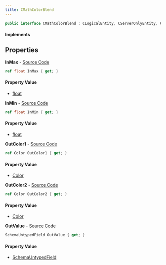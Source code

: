 ```yaml
---
title: CMathColorBlend
---
```


```csharp
public interface CMathColorBlend : CLogicalEntity, CServerOnlyEntity, CBaseEntity, CEntityInstance, ISchemaClass<CEntityInstance>, ISchemaClass<CBaseEntity>, ISchemaClass<CServerOnlyEntity>, ISchemaClass<CLogicalEntity>, ISchemaClass<CMathColorBlend>, ISchemaField, ISchemaClass, INativeHandle
```

#### Implements

## Properties

**InMax** - [Source Code](https://github.com/swiftly-solution/swiftlys2/blob/master/managed/src/SwiftlyS2.Generated/Schemas/Interfaces/CMathColorBlend.cs#L18)

```csharp
ref float InMax { get; }
```

#### Property Value

- [float](https://learn.microsoft.com/dotnet/api/system.single)

**InMin** - [Source Code](https://github.com/swiftly-solution/swiftlys2/blob/master/managed/src/SwiftlyS2.Generated/Schemas/Interfaces/CMathColorBlend.cs#L16)

```csharp
ref float InMin { get; }
```

#### Property Value

- [float](https://learn.microsoft.com/dotnet/api/system.single)

**OutColor1** - [Source Code](https://github.com/swiftly-solution/swiftlys2/blob/master/managed/src/SwiftlyS2.Generated/Schemas/Interfaces/CMathColorBlend.cs#L20)

```csharp
ref Color OutColor1 { get; }
```

#### Property Value

- [Color](/docs/api/shared/natives/color)

**OutColor2** - [Source Code](https://github.com/swiftly-solution/swiftlys2/blob/master/managed/src/SwiftlyS2.Generated/Schemas/Interfaces/CMathColorBlend.cs#L22)

```csharp
ref Color OutColor2 { get; }
```

#### Property Value

- [Color](/docs/api/shared/natives/color)

**OutValue** - [Source Code](https://github.com/swiftly-solution/swiftlys2/blob/master/managed/src/SwiftlyS2.Generated/Schemas/Interfaces/CMathColorBlend.cs#L25)

```csharp
SchemaUntypedField OutValue { get; }
```

#### Property Value

- [SchemaUntypedField](/docs/api/shared/schemas/schemauntypedfield)

